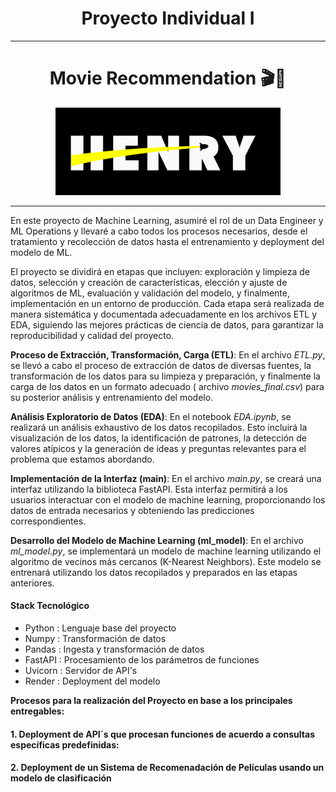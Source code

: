 <h1 align='center'>
 <b>Proyecto  Individual I</b>
</h1>

***
<h1 align='center'>
<b>Movie Recommendation
🎬🍿</b>
</h1>

<p align="center">
  <img src="Image/logo.png" />
</p>

***
En este proyecto de Machine Learning, asumiré el rol de un Data Engineer y ML Operations y llevaré a cabo todos los procesos necesarios, desde el tratamiento y recolección de datos hasta el entrenamiento y deployment del modelo de ML. 

El proyecto se dividirá en etapas que incluyen: exploración y limpieza de datos, selección y creación de características, elección y ajuste de algoritmos de ML, evaluación y validación del modelo, y finalmente, implementación en un entorno de producción. Cada etapa será realizada de manera sistemática y documentada adecuadamente en los archivos ETL y EDA, siguiendo las mejores prácticas de ciencia de datos, para garantizar la reproducibilidad y calidad del proyecto.

**Proceso de Extracción, Transformación, Carga (ETL)**: En el archivo _ETL.py_, se llevó a cabo el proceso de extracción de datos de diversas fuentes, la transformación de los datos para su limpieza y preparación, y finalmente la carga de los datos en un formato adecuado ( archivo _movies_final.csv_) para su posterior análisis y entrenamiento del modelo.

**Análisis Exploratorio de Datos (EDA)**: En el notebook _EDA.ipynb_, se realizará un análisis exhaustivo de los datos recopilados. Esto incluirá la visualización de los datos, la identificación de patrones, la detección de valores atípicos y la generación de ideas y preguntas relevantes para el problema que estamos abordando.

**Implementación de la Interfaz (main)**: En el archivo _main.py_, se creará una interfaz utilizando la biblioteca FastAPI. Esta interfaz permitirá a los usuarios interactuar con el modelo de machine learning, proporcionando los datos de entrada necesarios y obteniendo las predicciones correspondientes.

**Desarrollo del Modelo de Machine Learning (ml_model)**: En el archivo _ml_model.py_, se implementará un modelo de machine learning utilizando el algoritmo de vecinos más cercanos (K-Nearest Neighbors). Este modelo se entrenará utilizando los datos recopilados y preparados en las etapas anteriores.

#### **Stack Tecnológico**

- Python : Lenguaje base del proyecto
- Numpy : Transformación de datos
- Pandas : Ingesta y transformación de datos
- FastAPI : Procesamiento de los parámetros de funciones
- Uvicorn : Servidor de API's
- Render : Deployment del modelo

**Procesos para la realización del Proyecto en base a los principales entregables:**

#### 1. Deployment de API´s que procesan funciones de acuerdo a consultas específicas predefinidas:

#### 2. Deployment de un Sistema de Recomenadación de Películas usando un modelo de clasificación
